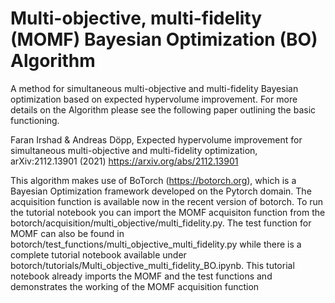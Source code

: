 # Multi-objective, multi-fidelity (MOMF) Bayesian Optimization (BO) Algorithm

A method for simultaneous multi-objective and multi-fidelity Bayesian optimization based on expected hypervolume improvement. For more details on the Algorithm please see the following paper outlining the basic functioning. 

Faran Irshad & Andreas Döpp, Expected hypervolume improvement for simultaneous multi-objective and multi-fidelity optimization, arXiv:2112.13901 (2021)
https://arxiv.org/abs/2112.13901

This algorithm makes use of BoTorch (https://botorch.org), which is a Bayesian Optimization framework developed on the Pytorch domain. The acquisition function is available now in the recent version of botorch. To run the tutorial notebook you can import the MOMF acquisiton function from the botorch/acquisition/multi_objective/multi_fidelity.py. The test function for MOMF can also be found in botorch/test_functions/multi_objective_multi_fidelity.py while there is a complete tutorial notebook available under botorch/tutorials/Multi_objective_multi_fidelity_BO.ipynb. This tutorial notebook already imports the MOMF and the test functions and demonstrates the working of the MOMF acquisition function
